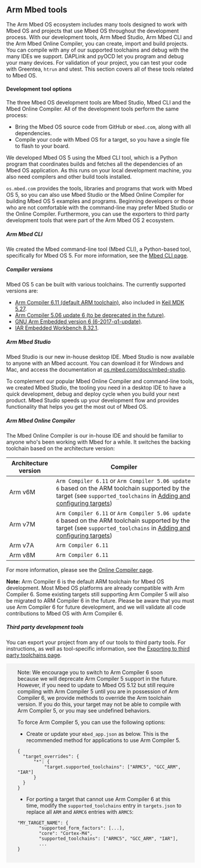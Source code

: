 ## Arm Mbed tools

The Arm Mbed OS ecosystem includes many tools designed to work with Mbed OS and projects that use Mbed OS throughout the development process. With our development tools, Arm Mbed Studio, Arm Mbed CLI and the Arm Mbed Online Compiler, you can create, import and build projects. You can compile with any of our supported toolchains and debug with the many IDEs we support. DAPLink and pyOCD let you program and debug your many devices. For validation of your project, you can test your code with Greentea, `htrun` and utest. This section covers all of these tools related to Mbed OS.

#### Development tool options

The three Mbed OS development tools are Mbed Studio, Mbed CLI and the Mbed Online Compiler. All of the development tools perform the same process:

- Bring the Mbed OS source code from GitHub or `mbed.com`, along with all dependencies.
- Compile your code with Mbed OS for a target, so you have a single file to flash to your board.

We developed Mbed OS 5 using the Mbed CLI tool, which is a Python program that coordinates builds and fetches all the dependencies of an Mbed OS application. As this runs on your local development machine, you also need compilers and other build tools installed.

`os.mbed.com` provides the tools, libraries and programs that work with Mbed OS 5, so you can also use Mbed Studio or the Mbed Online Compiler for building Mbed OS 5 examples and programs. Beginning developers or those who are not comfortable with the command-line may prefer Mbed Studio or the Online Compiler. Furthermore, you can use the exporters to third party development tools that were part of the Arm Mbed OS 2 ecosystem.

##### Arm Mbed CLI

We created the Mbed command-line tool (Mbed CLI), a Python-based tool, specifically for Mbed OS 5. For more information, see the [Mbed CLI page](../tools/developing-mbed-cli.html).

##### Compiler versions

Mbed OS 5 can be built with various toolchains. The currently supported versions are:

- [Arm Compiler 6.11 (default ARM toolchain)](https://developer.arm.com/products/software-development-tools/compilers/arm-compiler/downloads/version-6), also included in [Keil MDK 5.27](http://www2.keil.com/mdk5/).
- [Arm Compiler 5.06 update 6 (to be deprecated in the future)](https://developer.arm.com/products/software-development-tools/compilers/arm-compiler-5/downloads).
- [GNU Arm Embedded version  6 (6-2017-q1-update)](https://developer.arm.com/open-source/gnu-toolchain/gnu-rm/downloads).
- [IAR Embedded Workbench 8.32.1](https://www.iar.com/iar-embedded-workbench/tools-for-arm/arm-cortex-m-edition/).

##### Arm Mbed Studio

Mbed Studio is our new in-house desktop IDE. Mbed Studio is now available to anyone with an Mbed account. You can download it for Windows and Mac, and access the documentation at [os.mbed.com/docs/mbed-studio](https://os.mbed.com/docs/mbed-studio/).

To complement our popular Mbed Online Compiler and command-line tools, we created Mbed Studio, the tooling you need in a desktop IDE to have a quick development, debug and deploy cycle when you build your next product. Mbed Studio speeds up your development flow and provides functionality that helps you get the most out of Mbed OS.

##### Arm Mbed Online Compiler

The Mbed Online Compiler is our in-house IDE and should be familiar to anyone who's been working with Mbed for a while. It switches the backing toolchain based on the architecture version:

| Architecture version | Compiler |
|----                  |----           |
| Arm v6M       | `Arm Compiler 6.11` or `Arm Compiler 5.06 update 6` based on the ARM toolchain supported by the target (see `supported_toolchains` in [Adding and configuring targets](../reference/adding-and-configuring-targets.html)) |
| Arm v7M       | `Arm Compiler 6.11` or `Arm Compiler 5.06 update 6` based on the ARM toolchain supported by the target (see `supported_toolchains` in [Adding and configuring targets](../reference/adding-and-configuring-targets.html)) |
| Arm v7A       | `Arm Compiler 6.11` |
| Arm v8M       | `Arm Compiler 6.11` |

For more information, please see the [Online Compiler page](developing-mbed-online-compiler.html).

<span class="note"> **Note:** Arm Compiler 6 is the default ARM toolchain for Mbed OS development. Most Mbed OS platforms are already compatible with Arm Compiler 6. Some existing targets still supporting Arm Compiler 5 will also be migrated to ARM Compiler 6 in the future. Please be aware that you must use Arm Compiler 6 for future development, and we will validate all code contributions to Mbed OS with Arm Compiler 6. </span>

##### Third party development tools

You can export your project from any of our tools to third party tools. For instructions, as well as tool-specific information, see the [Exporting to third party toolchains page](exporting.html).

<div style="background-color:#F3F3F3; text-align:left; vertical-align: middle; padding:15px 30px;"> Note: We encourage you to switch to Arm Compiler 6 soon because we will deprecate Arm Compiler 5 support in the future. However, if you need to update to Mbed OS 5.12 but still require compiling with Arm Compiler 5 until you are in possession of Arm Compiler 6, we provide methods to override the Arm toolchain version. If you do this, your target may not be able to compile with Arm Compiler 5, or you may see undefined behaviors.

To force Arm Compiler 5, you can use the following options:

- Create or update your `mbed_app.json` as below. This is the recommended method for applications to use Arm Compiler 5.

```
{
  "target_overrides": {
      "*": {
          "target.supported_toolchains": ["ARMC5", "GCC_ARM", "IAR"]
      }
  }
}
```

- For porting a target that cannot use Arm Compiler 6 at this time, modify the `supported_toolchains` entry in `targets.json` to replace all `ARM` and `ARMC6` entries with `ARMC5`:  

```
"MY_TARGET_NAME": {
        "supported_form_factors": [...],
        "core": "Cortex-M4",
        "supported_toolchains": ["ARMC5", "GCC_ARM", "IAR"],
        ...
}
```
</div> 

